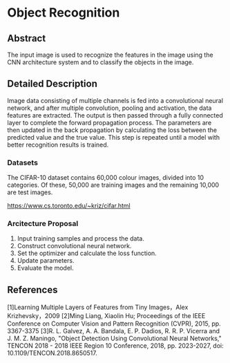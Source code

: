 # Object Recognition


## Abstract
The input image is used to recognize the features in the image using the CNN architecture system and to classify the objects in the image.


## Detailed Description
Image data consisting of multiple channels is fed into a convolutional neural network, and after multiple convolution, pooling and activation, the data features are extracted. The output is then passed through a fully connected layer to complete the forward propagation process. The parameters are then updated in the back propagation by calculating the loss between the predicted value and the true value. This step is repeated until a model with better recognition results is trained.


### Datasets
The CIFAR-10 dataset contains 60,000 colour images, divided into 10 categories. Of these, 50,000 are training images and the remaining 10,000 are test images.

https://www.cs.toronto.edu/~kriz/cifar.html


### Arcitecture Proposal
1. Input training samples and process the data.
2. Construct convolutional neural network.
3. Set the optimizer and calculate the loss function.
4. Update parameters.
5. Evaluate the model.


## References
[1]Learning Multiple Layers of Features from Tiny Images，Alex Krizhevsky，2009
[2]Ming Liang, Xiaolin Hu; Proceedings of the IEEE Conference on Computer Vision and Pattern Recognition (CVPR), 2015, pp. 3367-3375
[3]R. L. Galvez, A. A. Bandala, E. P. Dadios, R. R. P. Vicerra and J. M. Z. Maningo, "Object Detection Using Convolutional Neural Networks," TENCON 2018 - 2018 IEEE Region 10 Conference, 2018, pp. 2023-2027, doi: 10.1109/TENCON.2018.8650517.